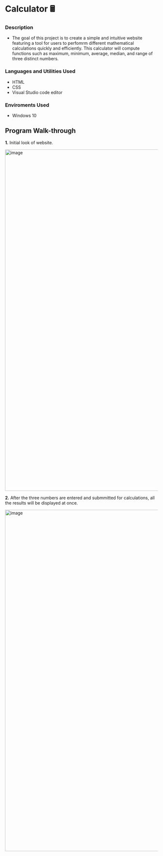 # Calculator 🖩
### Description
- The goal of this project is to create a simple and intuitive website featuring a tool for users to perfomrm different mathematical calculations quickly and efficiently. This calculator will compute functions such as maximum, minimum, average, median, and range of three distinct numbers.
### Languages and Utilities Used
- HTML
- CSS
- Visual Studio code editor
### Enviroments Used
- Windows 10
## Program Walk-through
**1.**  Initial look of website.

<img width="1122" alt="image" src="https://user-images.githubusercontent.com/116442206/236633856-e120699d-65b9-4605-9132-cc7e8e70fbf6.png">


**2.** After the three numbers are entered and submmitted for calculations, all the results will be displayed at once.

<img width="1122" alt="image" src="https://user-images.githubusercontent.com/116442206/236633921-d0543f60-c6a1-4a16-95bd-a0122ec929eb.png">

